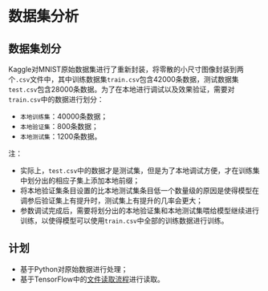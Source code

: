 # 数据集分析

## 数据集划分

Kaggle对MNIST原始数据集进行了重新封装，将零散的小尺寸图像封装到两个`.csv`文件中，其中训练数据集`train.csv`包含42000条数据，测试数据集`test.csv`包含28000条数据。为了在本地进行调试以及效果验证，需要对`train.csv`中的数据进行划分：

- `本地训练集`：40000条数据；
- `本地验证集`：800条数据；
- `本地测试集`：1200条数据。

注：
- 实际上，`test.csv`中的数据才是测试集，但是为了本地调试方便，才在训练集中划分出的相应子集上添加本地前缀；
- 将本地验证集条目设置的比本地测试集条目低一个数量级的原因是使得模型在调参后验证集上有提升时，测试集上有提升的几率会更大；
- 参数调试完成后，需要将划分出的本地验证集和本地测试集喂给模型继续进行训练，以使得模型可以使用`train.csv`中全部的训练数据进行训练。

## 计划

- 基于Python对原始数据进行处理；
- 基于TensorFlow中的[文件读取流程](https://www.tensorflow.org/programmers_guide/reading_data#reading_from_files)进行读取。
